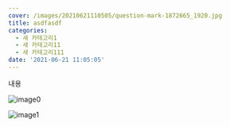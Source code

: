 ```yaml
---
cover: /images/20210621110505/question-mark-1872665_1920.jpg
title: asdfasdf
categories:
  - 새 카테고리1
  - 새 카테고리11
  - 새 카테고리111
date: '2021-06-21 11:05:05'
---
```

내용

![image0](https://cdn.jsdelivr.net/gh/raravel/raravel.github.io/docs/images/20210621110505/image0.png)

![image1](https://cdn.jsdelivr.net/gh/raravel/raravel.github.io/docs/images/20210621110505/image1.png)
